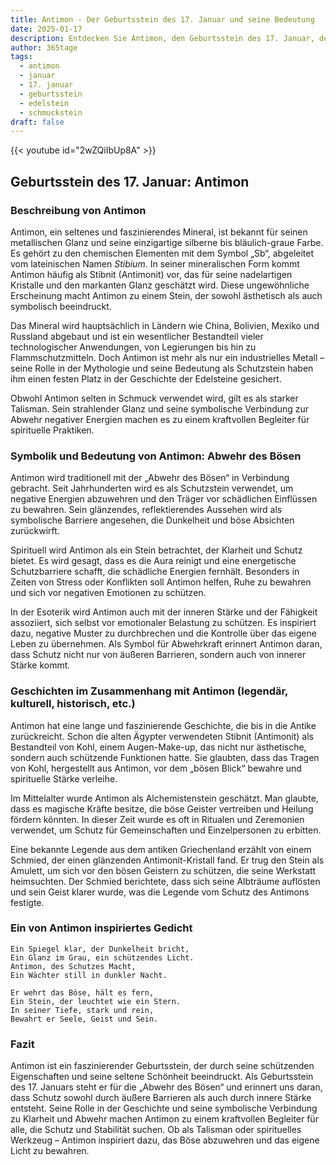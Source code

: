 ```yaml
---
title: Antimon - Der Geburtsstein des 17. Januar und seine Bedeutung
date: 2025-01-17
description: Entdecken Sie Antimon, den Geburtsstein des 17. Januar, der Abwehr des Bösen symbolisiert. Seine Symbolik und Geschichte werden Sie inspirieren.
author: 365tage
tags:
  - antimon
  - januar
  - 17. januar
  - geburtsstein
  - edelstein
  - schmuckstein
draft: false
---
```


{{< youtube id="2wZQiIbUp8A" >}}


## Geburtsstein des 17. Januar: Antimon

### Beschreibung von Antimon

Antimon, ein seltenes und faszinierendes Mineral, ist bekannt für seinen metallischen Glanz und seine einzigartige silberne bis bläulich-graue Farbe. Es gehört zu den chemischen Elementen mit dem Symbol „Sb“, abgeleitet vom lateinischen Namen _Stibium_. In seiner mineralischen Form kommt Antimon häufig als Stibnit (Antimonit) vor, das für seine nadelartigen Kristalle und den markanten Glanz geschätzt wird. Diese ungewöhnliche Erscheinung macht Antimon zu einem Stein, der sowohl ästhetisch als auch symbolisch beeindruckt.

Das Mineral wird hauptsächlich in Ländern wie China, Bolivien, Mexiko und Russland abgebaut und ist ein wesentlicher Bestandteil vieler technologischer Anwendungen, von Legierungen bis hin zu Flammschutzmitteln. Doch Antimon ist mehr als nur ein industrielles Metall – seine Rolle in der Mythologie und seine Bedeutung als Schutzstein haben ihm einen festen Platz in der Geschichte der Edelsteine gesichert.

Obwohl Antimon selten in Schmuck verwendet wird, gilt es als starker Talisman. Sein strahlender Glanz und seine symbolische Verbindung zur Abwehr negativer Energien machen es zu einem kraftvollen Begleiter für spirituelle Praktiken.

### Symbolik und Bedeutung von Antimon: Abwehr des Bösen

Antimon wird traditionell mit der „Abwehr des Bösen“ in Verbindung gebracht. Seit Jahrhunderten wird es als Schutzstein verwendet, um negative Energien abzuwehren und den Träger vor schädlichen Einflüssen zu bewahren. Sein glänzendes, reflektierendes Aussehen wird als symbolische Barriere angesehen, die Dunkelheit und böse Absichten zurückwirft.

Spirituell wird Antimon als ein Stein betrachtet, der Klarheit und Schutz bietet. Es wird gesagt, dass es die Aura reinigt und eine energetische Schutzbarriere schafft, die schädliche Energien fernhält. Besonders in Zeiten von Stress oder Konflikten soll Antimon helfen, Ruhe zu bewahren und sich vor negativen Emotionen zu schützen.

In der Esoterik wird Antimon auch mit der inneren Stärke und der Fähigkeit assoziiert, sich selbst vor emotionaler Belastung zu schützen. Es inspiriert dazu, negative Muster zu durchbrechen und die Kontrolle über das eigene Leben zu übernehmen. Als Symbol für Abwehrkraft erinnert Antimon daran, dass Schutz nicht nur von äußeren Barrieren, sondern auch von innerer Stärke kommt.

### Geschichten im Zusammenhang mit Antimon (legendär, kulturell, historisch, etc.)

Antimon hat eine lange und faszinierende Geschichte, die bis in die Antike zurückreicht. Schon die alten Ägypter verwendeten Stibnit (Antimonit) als Bestandteil von Kohl, einem Augen-Make-up, das nicht nur ästhetische, sondern auch schützende Funktionen hatte. Sie glaubten, dass das Tragen von Kohl, hergestellt aus Antimon, vor dem „bösen Blick“ bewahre und spirituelle Stärke verleihe.

Im Mittelalter wurde Antimon als Alchemistenstein geschätzt. Man glaubte, dass es magische Kräfte besitze, die böse Geister vertreiben und Heilung fördern könnten. In dieser Zeit wurde es oft in Ritualen und Zeremonien verwendet, um Schutz für Gemeinschaften und Einzelpersonen zu erbitten.

Eine bekannte Legende aus dem antiken Griechenland erzählt von einem Schmied, der einen glänzenden Antimonit-Kristall fand. Er trug den Stein als Amulett, um sich vor den bösen Geistern zu schützen, die seine Werkstatt heimsuchten. Der Schmied berichtete, dass sich seine Albträume auflösten und sein Geist klarer wurde, was die Legende vom Schutz des Antimons festigte.

### Ein von Antimon inspiriertes Gedicht

```
Ein Spiegel klar, der Dunkelheit bricht,  
Ein Glanz im Grau, ein schützendes Licht.  
Antimon, des Schutzes Macht,  
Ein Wächter still in dunkler Nacht.  

Er wehrt das Böse, hält es fern,  
Ein Stein, der leuchtet wie ein Stern.  
In seiner Tiefe, stark und rein,  
Bewahrt er Seele, Geist und Sein.  
```

### Fazit

Antimon ist ein faszinierender Geburtsstein, der durch seine schützenden Eigenschaften und seine seltene Schönheit beeindruckt. Als Geburtsstein des 17. Januars steht er für die „Abwehr des Bösen“ und erinnert uns daran, dass Schutz sowohl durch äußere Barrieren als auch durch innere Stärke entsteht. Seine Rolle in der Geschichte und seine symbolische Verbindung zu Klarheit und Abwehr machen Antimon zu einem kraftvollen Begleiter für alle, die Schutz und Stabilität suchen. Ob als Talisman oder spirituelles Werkzeug – Antimon inspiriert dazu, das Böse abzuwehren und das eigene Licht zu bewahren.